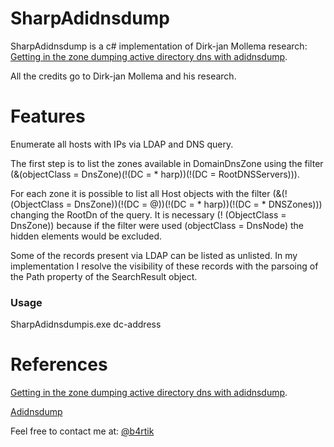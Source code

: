 # SharpAdidnsdump

SharpAdidnsdump is a c# implementation of Dirk-jan Mollema research: [Getting in the zone dumping active directory dns with adidnsdump](https://dirkjanm.io/getting-in-the-zone-dumping-active-directory-dns-with-adidnsdump/).

All the credits go to Dirk-jan Mollema and his research.

# Features

Enumerate all hosts with IPs via LDAP and DNS query.

The first step is to list the zones available in DomainDnsZone using the filter (&(objectClass = DnsZone)(!(DC = * harp))(!(DC = RootDNSServers))).

For each zone it is possible to list all Host objects with the filter (&(!(ObjectClass = DnsZone))(!(DC = @))(!(DC = * harp))(!(DC = * DNSZones))) changing the RootDn of the query. It is necessary (! (ObjectClass = DnsZone)) because if the filter were used (objectClass = DnsNode) the hidden elements would be excluded.

Some of the records present via LDAP can be listed as unlisted.
In my implementation I resolve the visibility of these records with the parsoing of the Path property of the SearchResult object.

### Usage

SharpAdidnsdumpis.exe dc-address


# References

[Getting in the zone dumping active directory dns with adidnsdump](https://dirkjanm.io/getting-in-the-zone-dumping-active-directory-dns-with-adidnsdump/).

[Adidnsdump](https://github.com/dirkjanm/adidnsdump)



Feel free to contact me at: [@b4rtik](https://twitter.com/b4rtik)


